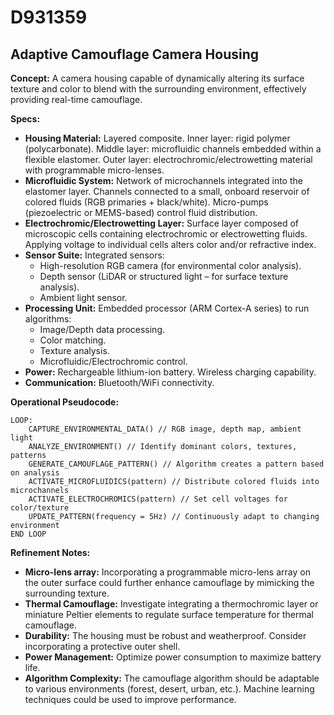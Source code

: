 # D931359

## Adaptive Camouflage Camera Housing

**Concept:** A camera housing capable of dynamically altering its surface texture and color to blend with the surrounding environment, effectively providing real-time camouflage.

**Specs:**

*   **Housing Material:** Layered composite. Inner layer: rigid polymer (polycarbonate). Middle layer: microfluidic channels embedded within a flexible elastomer. Outer layer: electrochromic/electrowetting material with programmable micro-lenses.
*   **Microfluidic System:** Network of microchannels integrated into the elastomer layer. Channels connected to a small, onboard reservoir of colored fluids (RGB primaries + black/white). Micro-pumps (piezoelectric or MEMS-based) control fluid distribution.
*   **Electrochromic/Electrowetting Layer:**  Surface layer composed of microscopic cells containing electrochromic or electrowetting fluids.  Applying voltage to individual cells alters color and/or refractive index.
*   **Sensor Suite:** Integrated sensors:
    *   High-resolution RGB camera (for environmental color analysis).
    *   Depth sensor (LiDAR or structured light – for surface texture analysis).
    *   Ambient light sensor.
*   **Processing Unit:** Embedded processor (ARM Cortex-A series) to run algorithms:
    *   Image/Depth data processing.
    *   Color matching.
    *   Texture analysis.
    *   Microfluidic/Electrochromic control.
*   **Power:** Rechargeable lithium-ion battery. Wireless charging capability.
*   **Communication:** Bluetooth/WiFi connectivity.

**Operational Pseudocode:**

```
LOOP:
    CAPTURE_ENVIRONMENTAL_DATA() // RGB image, depth map, ambient light
    ANALYZE_ENVIRONMENT() // Identify dominant colors, textures, patterns
    GENERATE_CAMOUFLAGE_PATTERN() // Algorithm creates a pattern based on analysis
    ACTIVATE_MICROFLUIDICS(pattern) // Distribute colored fluids into microchannels
    ACTIVATE_ELECTROCHROMICS(pattern) // Set cell voltages for color/texture
    UPDATE_PATTERN(frequency = 5Hz) // Continuously adapt to changing environment
END LOOP
```

**Refinement Notes:**

*   **Micro-lens array:** Incorporating a programmable micro-lens array on the outer surface could further enhance camouflage by mimicking the surrounding texture.
*   **Thermal Camouflage:** Investigate integrating a thermochromic layer or miniature Peltier elements to regulate surface temperature for thermal camouflage.
*   **Durability:** The housing must be robust and weatherproof.  Consider incorporating a protective outer shell.
*   **Power Management:** Optimize power consumption to maximize battery life.
*   **Algorithm Complexity:** The camouflage algorithm should be adaptable to various environments (forest, desert, urban, etc.). Machine learning techniques could be used to improve performance.